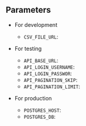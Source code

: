 ## Parameters

- For development
  - `CSV_FILE_URL`:

- For testing
  - `API_BASE_URL`:
  - `API_LOGIN_USERNAME`:
  - `API_LOGIN_PASSWOR`:
  - `API_PAGINATION_SKIP`:
  - `API_PAGINATION_LIMIT`:

- For production
  - `POSTGRES_HOST`:
  - `POSTGRES_DB`:
